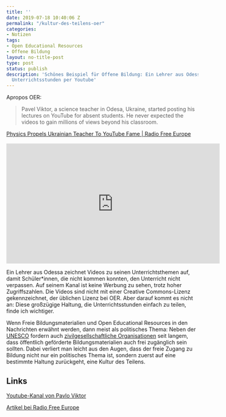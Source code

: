 ```yaml
---
title: ''
date: 2019-07-18 10:40:06 Z
permalink: "/kultur-des-teilens-oer"
categories:
- Notizen
tags:
- Open Educational Resources
- Offene Bildung
layout: no-title-post
type: post
status: publish
description: 'Schönes Beispiel für Offene Bildung: Ein Lehrer aus Odessa teilt seine
  Unterrichtsstunden per Youtube'
---
```


Apropos OER:

> Pavel Viktor, a science teacher in Odesa, Ukraine, started posting his lectures on YouTube for absent students. He never expected the videos to gain millions of views beyond his classroom.
<figcaption>
<a href="https://www.rferl.org/a/ukraine-science-teacher/29563927.html">
Physics Propels Ukrainian Teacher To YouTube Fame | Radio Free Europe</a>
</figcaption>

<!-- more -->

<br>
<iframe width="560" height="315" src="https://www.youtube.com/embed/fRpM4rLIaGk" frameborder="0" allow="accelerometer; autoplay; encrypted-media; gyroscope; picture-in-picture" allowfullscreen></iframe>

Ein Lehrer aus Odessa zeichnet Videos zu seinen Unterrichtsthemen auf, damit Schüler*innen, die nicht kommen konnten, den Unterricht nicht verpassen. Auf seinem Kanal ist keine Werbung zu sehen, trotz hoher Zugriffszahlen. Die Videos sind nicht mit einer Creative Commons-Lizenz gekennzeichnet, der üblichen Lizenz bei OER. Aber darauf kommt es nicht an: Diese großzügige Haltung, die Unterrichtsstunden einfach zu teilen, finde ich wichtiger.

Wenn Freie Bildungsmaterialien und Open Educational Resources in den Nachrichten erwähnt werden, dann meist als politisches Thema: Neben der [UNESCO](https://en.unesco.org/themes/building-knowledge-societies/oer) fordern auch [zivilgesellschaftliche Organisationen](https://buendnis-freie-bildung.de/positionspapier/) seit langem, dass öffentlich geförderte Bildungsmaterialien auch frei zugänglich sein sollten. Dabei verliert man leicht aus den Augen, dass der freie Zugang zu Bildung nicht nur ein politisches Thema ist, sondern zuerst auf eine bestimmte Haltung zurückgeht, eine Kultur des Teilens.

## Links
[Youtube-Kanal von Pavlo Viktor](https://www.youtube.com/user/pvictor54/videos)

[Artikel bei Radio Free Europe](https://www.rferl.org/a/ukraine-science-teacher/29563927.html)
